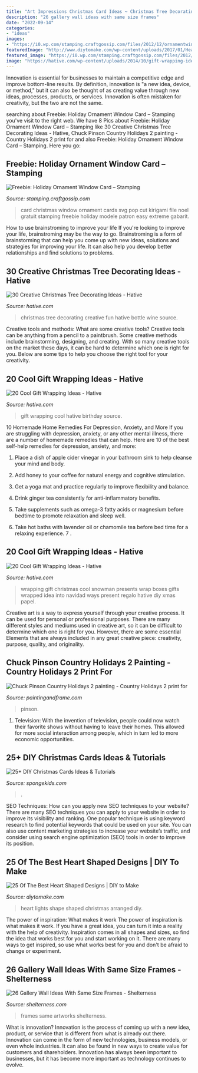 ```yaml
---
title: "Art Impressions Christmas Card Ideas ~ Christmas Tree Decorating Creative Fun Hative Bottle Wine Source"
description: "26 gallery wall ideas with same size frames"
date: "2022-09-14"
categories:
- "ideas"
images:
- "https://i0.wp.com/stamping.craftgossip.com/files/2012/12/ornamentwindow3.jpg?fit=320%2C262&amp;ssl=1"
featuredImage: "http://www.diytomake.com/wp-content/uploads/2017/01/Heart-Shape-Lights.jpg"
featured_image: "https://i0.wp.com/stamping.craftgossip.com/files/2012/12/ornamentwindow3.jpg?fit=320%2C262&amp;ssl=1"
image: "https://hative.com/wp-content/uploads/2014/10/gift-wrapping-ideas/7-cool-gift-wrapping-ideas.jpg"
---
```



Innovation is essential for businesses to maintain a competitive edge and improve bottom-line results. By definition, innovation is "a new idea, device, or method," but it can also be thought of as creating value through new ideas, processes, products, or services. Innovation is often mistaken for creativity, but the two are not the same.

	

		
searching about Freebie: Holiday Ornament Window Card – Stamping you've visit to the right web. We have 8 Pics about Freebie: Holiday Ornament Window Card – Stamping like 30 Creative Christmas Tree Decorating Ideas - Hative, Chuck Pinson Country Holidays 2 painting - Country Holidays 2 print for and also Freebie: Holiday Ornament Window Card – Stamping. Here you go:
		
    
## Freebie: Holiday Ornament Window Card – Stamping

<img loading=lazy src="https://i0.wp.com/stamping.craftgossip.com/files/2012/12/ornamentwindow3.jpg?fit=320%2C262&amp;ssl=1" onerror="this.onerror=null;this.src='https://tse2.mm.bing.net/th?id=OIP.PWTWzWsmJhKzw2RmWysexgAAAA&amp;pid=15.1';" alt="Freebie: Holiday Ornament Window Card – Stamping">

_Source: stamping.craftgossip.com_

>card christmas window ornament cards svg pop cut kirigami file noel gratuit stamping freebie holiday modele patron easy extreme gabarit. 

	

How to use brainstroming to improve your life
If you're looking to improve your life, brainstroming may be the way to go. Brainstroming is a form of brainstorming that can help you come up with new ideas, solutions and strategies for improving your life. It can also help you develop better relationships and find solutions to problems.

    
## 30 Creative Christmas Tree Decorating Ideas - Hative

<img loading=lazy src="https://hative.com/wp-content/uploads/2014/11/christmas-tree-decorating-ideas/24-christmas-tree-decorating-ideas.jpg" onerror="this.onerror=null;this.src='https://tse4.mm.bing.net/th?id=OIP.YeOqVRUFV-Obdu6qkgwl0wHaM8&amp;pid=15.1';" alt="30 Creative Christmas Tree Decorating Ideas - Hative">

_Source: hative.com_

>christmas tree decorating creative fun hative bottle wine source. 

	

Creative tools and methods: What are some creative tools?
Creative tools can be anything from a pencil to a paintbrush. Some creative methods include brainstorming, designing, and creating. With so many creative tools on the market these days, it can be hard to determine which one is right for you. Below are some tips to help you choose the right tool for your creativity.

    
## 20 Cool Gift Wrapping Ideas - Hative

<img loading=lazy src="https://hative.com/wp-content/uploads/2014/10/gift-wrapping-ideas/2-cool-gift-wrapping-ideas.jpg" onerror="this.onerror=null;this.src='https://tse4.mm.bing.net/th?id=OIP.iX8UAdzo3q4mvijwzBCFEwHaKX&amp;pid=15.1';" alt="20 Cool Gift Wrapping Ideas - Hative">

_Source: hative.com_

>gift wrapping cool hative birthday source. 

	

10 Homemade Home Remedies For Depression, Anxiety, and More
If you are struggling with depression, anxiety, or any other mental illness, there are a number of homemade remedies that can help. Here are 10 of the best self-help remedies for depression, anxiety, and more:
1. Place a dish of apple cider vinegar in your bathroom sink to help cleanse your mind and body.

2. Add honey to your coffee for natural energy and cognitive stimulation.

3. Get a yoga mat and practice regularly to improve flexibility and balance.

4. Drink ginger tea consistently for anti-inflammatory benefits.

5. Take supplements such as omega-3 fatty acids or magnesium before bedtime to promote relaxation and sleep well.

6. Take hot baths with lavender oil or chamomile tea before bed time for a relaxing experience.      7 .

    
## 20 Cool Gift Wrapping Ideas - Hative

<img loading=lazy src="https://hative.com/wp-content/uploads/2014/10/gift-wrapping-ideas/7-cool-gift-wrapping-ideas.jpg" onerror="this.onerror=null;this.src='https://tse3.mm.bing.net/th?id=OIP.FCGR5qcVwaA-UGUQzGBzGgHaM2&amp;pid=15.1';" alt="20 Cool Gift Wrapping Ideas - Hative">

_Source: hative.com_

>wrapping gift christmas cool snowman presents wrap boxes gifts wrapped idea into navidad ways present regalo hative diy xmas papel. 

	

Creative art is a way to express yourself through your creative process. It can be used for personal or professional purposes. There are many different styles and mediums used in creative art, so it can be difficult to determine which one is right for you. However, there are some essential Elements that are always included in any great creative piece: creativity, purpose, quality, and originality.

    
## Chuck Pinson Country Holidays 2 Painting - Country Holidays 2 Print For

<img loading=lazy src="https://paintingandframe.com/art-imgs/chuck_pinson/country_holidays_2-19899.jpg" onerror="this.onerror=null;this.src='https://tse1.mm.bing.net/th?id=OIP.dU1gsoB97NzRb66z2Wwf2wHaFi&amp;pid=15.1';" alt="Chuck Pinson Country Holidays 2 painting - Country Holidays 2 print for">

_Source: paintingandframe.com_

>pinson. 

	

1. Television: With the invention of television, people could now watch their favorite shows without having to leave their homes. This allowed for more social interaction among people, which in turn led to more economic opportunities.

    
## 25+ DIY Christmas Cards Ideas &amp; Tutorials

<img loading=lazy src="https://spongekids.com/wp-content/uploads/2016/10/diy-christmas-cards/9-diy-christmas-cards.jpg" onerror="this.onerror=null;this.src='https://tse2.mm.bing.net/th?id=OIP.VsS4aId3kOGAeYKvKqiS6QHaKT&amp;pid=15.1';" alt="25+ DIY Christmas Cards Ideas &amp; Tutorials">

_Source: spongekids.com_

>. 

	

SEO Techniques: How can you apply new SEO techniques to your website?
There are many SEO techniques you can apply to your website in order to improve its visibility and ranking. One popular technique is using keyword research to find potential keywords that could be used on your site. You can also use content marketing strategies to increase your website’s traffic, and consider using search engine optimization (SEO) tools in order to improve its position.

    
## 25 Of The Best Heart Shaped Designs | DIY To Make

<img loading=lazy src="http://www.diytomake.com/wp-content/uploads/2017/01/Heart-Shape-Lights.jpg" onerror="this.onerror=null;this.src='https://tse2.mm.bing.net/th?id=OIP.yZMWt2pDlVUPj-rf8QmWWAHaIj&amp;pid=15.1';" alt="25 Of The Best Heart Shaped Designs | DIY to Make">

_Source: diytomake.com_

>heart lights shape shaped christmas arranged diy. 

	

The power of inspiration: What makes it work
The power of inspiration is what makes it work. If you have a great idea, you can turn it into a reality with the help of creativity. Inspiration comes in all shapes and sizes, so find the idea that works best for you and start working on it. There are many ways to get inspired, so use what works best for you and don't be afraid to change or experiment.

    
## 26 Gallery Wall Ideas With Same Size Frames - Shelterness

<img loading=lazy src="https://i.shelterness.com/2016/05/07-same-size-frames-for-artworks.jpg" onerror="this.onerror=null;this.src='https://tse3.mm.bing.net/th?id=OIP.Y8Ym9cu_1nI-vGWKJPWmjQHaKV&amp;pid=15.1';" alt="26 Gallery Wall Ideas With Same Size Frames - Shelterness">

_Source: shelterness.com_

>frames same artworks shelterness. 

	

What is innovation?
Innovation is the process of coming up with a new idea, product, or service that is different from what is already out there. Innovation can come in the form of new technologies, business models, or even whole industries. It can also be found in new ways to create value for customers and shareholders. Innovation has always been important to businesses, but it has become more important as technology continues to evolve.

